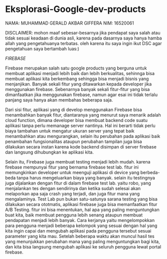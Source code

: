 # Eksplorasi-Google-dev-products


NAMA: MUHAMMAD GERALD AKBAR GIFFERA
NIM: 16520061

DISCLAIMER: mohon maaf sebesar-besarnya jika pendapat saya salah atau tidak sesuai keadaan di dunia asli, karena pada dasarnya saya hanya hamba allah yang pengetahuanya terbatas. oleh karena itu saya ingin ikut DSC agar pengetahuan saya bertambah luas:)

<em>FIREBASE</em>


Firebase merupakan salah satu google products yang berguna untuk membuat aplikasi menjadi lebih baik dan lebih berkualitas, sehinnga bisa membuat aplikasi kita berkembang sehingga bisa menjadi bisnis yang menjanjikan. Banyak sekali fitur yang ditawarkan kepada developer jika menggunakan firebase. Sebenarnya banyak sekali fitur-fitur yang bisa dimanfaatkan jika menggunakan firebase, namun agar esai ini tidak terlalu panjang saya hanya akan membahas beberapa saja.

Dari sisi fitur, aplikasi yang di develop menggunakan Firebase bisa menambahkan banyak fitur, diantaranya yang menurut saya menarik adalah cloud function, dimana developer bisa membuat backend code suatu aplikasi tanpa perlu memanage server nantinya. Hal ini berarti tidak perlu biaya tambahan untuk mengatur ukuran server yang tepat baik menambahkan atau mengurangkan, selain itu perubahan pada aplikasi baik penambahan fungsionalitas ataupun perubahan tampilan juga bisa dilakukan secara instan karena kode backend disimpan di server firebase dan langsung dihubungkan ke aplikasi kita. 

Selain itu, Firebase juga membuat testing menjadi lebih mudah. karena firebase mempunyai fitur yang bernama firebase test lab. fitur ini memungkinkan developer untuk meenguji aplikasi di device yang berbeda-beda tanpa harus mengeluarkan biaya yang banyak. selain itu testingnya juga dijalankan dengan fitur di dalam firebase test lab. yaitu robo, yang menjalankan tes dengan sendirinya dan ketika sudah selesai akan melaporkan apa saja crash yang terjadi, dan juga fitur mana yang mengalaminya. Test Lab pun bukan satu-satunya  sarana testing yang bisa dilakukan secara ototmatis, aplikasi firebase juga bisa memanfaatkan fitur A/B Testing. fitur ini bisa menentukan, hal apa yang paling menguntungkan buat kita, baik membuat pengguna lebih senang ataupun membuat pendapatan menjadi lebih banyak. Cara kerjanya yaitu mengelompokkan para pengguna menjadi beberapa kelompok yang sesuai dengan hal yang kita ingin capai dan mengubah aplikasi pada pengguna tersebut sesuai parameter yang kita mau. Setelah beberapa waktu akan muncul hasil tes yang menunjukkan perubahan mana yang paling menguntungkan bagi kita, dan kita bisa langsung mengubah aplikasi ke seluruh pengguna lewat portal firebase.

